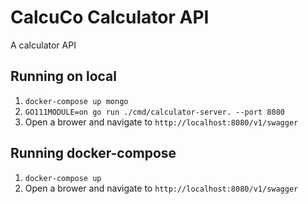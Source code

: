 # CalcuCo Calculator API
A calculator API

## Running on local
1. ```docker-compose up mongo```
2. ```GO111MODULE=on go run ./cmd/calculator-server. --port 8080```
3. Open a brower and navigate to `http://localhost:8080/v1/swagger`


## Running docker-compose
1. ```docker-compose up```
2. Open a brower and navigate to `http://localhost:8080/v1/swagger`


